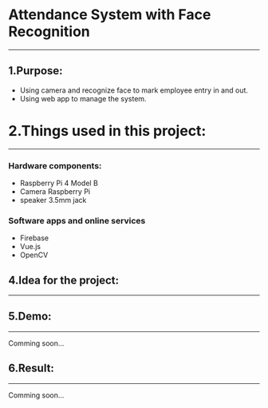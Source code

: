 # Attendance System with Face Recognition
---
## 1.Purpose:
+ Using camera and recognize face to mark employee entry in and out.
+ Using web app to manage the system.
# 2.Things used in this project:
---
### Hardware components:
+ Raspberry Pi 4 Model B
+ Camera Raspberry Pi
+ speaker 3.5mm jack
### Software apps and online services
+ Firebase
+ Vue.js
+ OpenCV
## 4.Idea for the project:
---
## 5.Demo:
---
Comming soon...
## 6.Result:
---
Comming soon...




